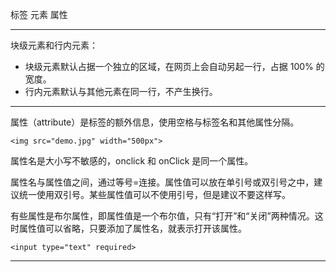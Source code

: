 标签
元素
属性

---

块级元素和行内元素：

* 块级元素默认占据一个独立的区域，在网页上会自动另起一行，占据 100% 的宽度。
* 行内元素默认与其他元素在同一行，不产生换行。

---

属性（attribute）是标签的额外信息，使用空格与标签名和其他属性分隔。

```
<img src="demo.jpg" width="500px">
```

属性名是大小写不敏感的，onclick 和 onClick 是同一个属性。

属性名与属性值之间，通过等号=连接。属性值可以放在单引号或双引号之中，建议统一使用双引号。某些属性值可以不使用引号，但是建议不要这样写。

有些属性是布尔属性，即属性值是一个布尔值，只有“打开”和“关闭”两种情况。这时属性值可以省略，只要添加了属性名，就表示打开该属性。

```
<input type="text" required>
```

---

